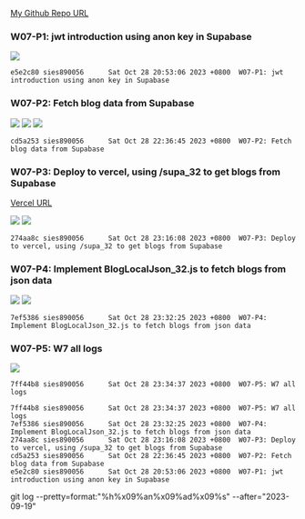 [My Github Repo URL](https://github.com/sies890056/1121-wp1-demo-211418032/tree/main)

### W07-P1: jwt introduction using anon key in Supabase

![](w07-p1.png)

```
e5e2c80 sies890056      Sat Oct 28 20:53:06 2023 +0800  W07-P1: jwt introduction using anon key in Supabase
```
### W07-P2: Fetch blog data from Supabase

![](w07-p2-1.png)
![](w07-p2-2.png)
![](w07-p2-3.png)

```
cd5a253 sies890056      Sat Oct 28 22:36:45 2023 +0800  W07-P2: Fetch blog data from Supabase
```
### W07-P3: Deploy to vercel, using /supa_32 to get blogs from Supabase

[Vercel URL](https://1121-2-n-client-blog-32.vercel.app/supa_32)

![](w07-p3-1.png)
![](w07-p3-2.png)

```
274aa8c sies890056      Sat Oct 28 23:16:08 2023 +0800  W07-P3: Deploy to vercel, using /supa_32 to get blogs from Supabase

```

### W07-P4: Implement BlogLocalJson_32.js to fetch blogs from json data

![](w07-p4-1.png)
![](w07-p4-2.png)

```
7ef5386 sies890056      Sat Oct 28 23:32:25 2023 +0800  W07-P4: Implement BlogLocalJson_32.js to fetch blogs from json data

```

### W07-P5: W7 all logs
 
![](w07-p5.png)


```
7ff44b8 sies890056      Sat Oct 28 23:34:37 2023 +0800  W07-P5: W7 all logs

```


```
7ff44b8 sies890056      Sat Oct 28 23:34:37 2023 +0800  W07-P5: W7 all logs
7ef5386 sies890056      Sat Oct 28 23:32:25 2023 +0800  W07-P4: Implement BlogLocalJson_32.js to fetch blogs from json data
274aa8c sies890056      Sat Oct 28 23:16:08 2023 +0800  W07-P3: Deploy to vercel, using /supa_32 to get blogs from Supabase
cd5a253 sies890056      Sat Oct 28 22:36:45 2023 +0800  W07-P2: Fetch blog data from Supabase
e5e2c80 sies890056      Sat Oct 28 20:53:06 2023 +0800  W07-P1: jwt introduction using anon key in Supabase

```
git log --pretty=format:"%h%x09%an%x09%ad%x09%s" --after="2023-09-19"